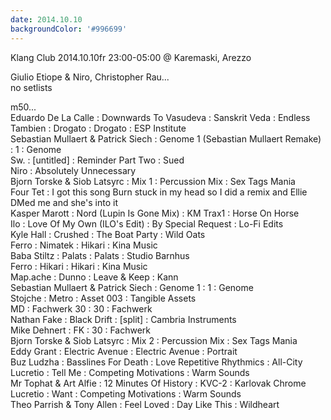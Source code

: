 ```yaml
---
date: 2014.10.10
backgroundColor: '#996699'
---
```


Klang Club 2014.10.10fr 23:00-05:00 @ Karemaski, Arezzo  

Giulio Etiope & Niro, Christopher Rau...  
no setlists  

m50...  
Eduardo De La Calle : Downwards To Vasudeva : Sanskrit Veda : Endless  
Tambien : Drogato : Drogato : ESP Institute  
Sebastian Mullaert & Patrick Siech : Genome 1 (Sebastian Mullaert Remake) : 1 : Genome  
Sw. : \[untitled\] : Reminder Part Two : Sued  
Niro : Absolutely Unnecessary  
Bjorn Torske & Siob Latsyrc : Mix 1 : Percussion Mix : Sex Tags Mania  
Four Tet : I got this song Burn stuck in my head so I did a remix and Ellie DMed me and she's into it  
Kasper Marott : Nord (Lupin Is Gone Mix) : KM Trax1 : Horse On Horse  
Ilo : Love Of My Own (ILO's Edit) : By Special Request : Lo-Fi Edits  
Kyle Hall : Crushed : The Boat Party : Wild Oats  
Ferro : Nimatek : Hikari : Kina Music  
Baba Stiltz : Palats : Palats : Studio Barnhus  
Ferro : Hikari : Hikari : Kina Music  
Map.ache : Dunno : Leave & Keep : Kann  
Sebastian Mullaert & Patrick Siech : Genome 1 : 1 : Genome  
Stojche : Metro : Asset 003 : Tangible Assets  
MD : Fachwerk 30 : 30 : Fachwerk  
Nathan Fake : Black Drift : \[split\] : Cambria Instruments  
Mike Dehnert : FK : 30 : Fachwerk  
Bjorn Torske & Siob Latsyrc : Mix 2 : Percussion Mix : Sex Tags Mania  
Eddy Grant : Electric Avenue : Electric Avenue : Portrait  
Buz Ludzha : Basslines For Death : Love Repetitive Rhythmics : All-City  
Lucretio : Tell Me : Competing Motivations : Warm Sounds  
Mr Tophat & Art Alfie : 12 Minutes Of History : KVC-2 : Karlovak Chrome  
Lucretio : Want : Competing Motivations : Warm Sounds  
Theo Parrish & Tony Allen : Feel Loved : Day Like This : Wildheart